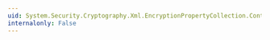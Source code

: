 ```yaml
---
uid: System.Security.Cryptography.Xml.EncryptionPropertyCollection.Contains(System.Security.Cryptography.Xml.EncryptionProperty)
internalonly: False
---
```

